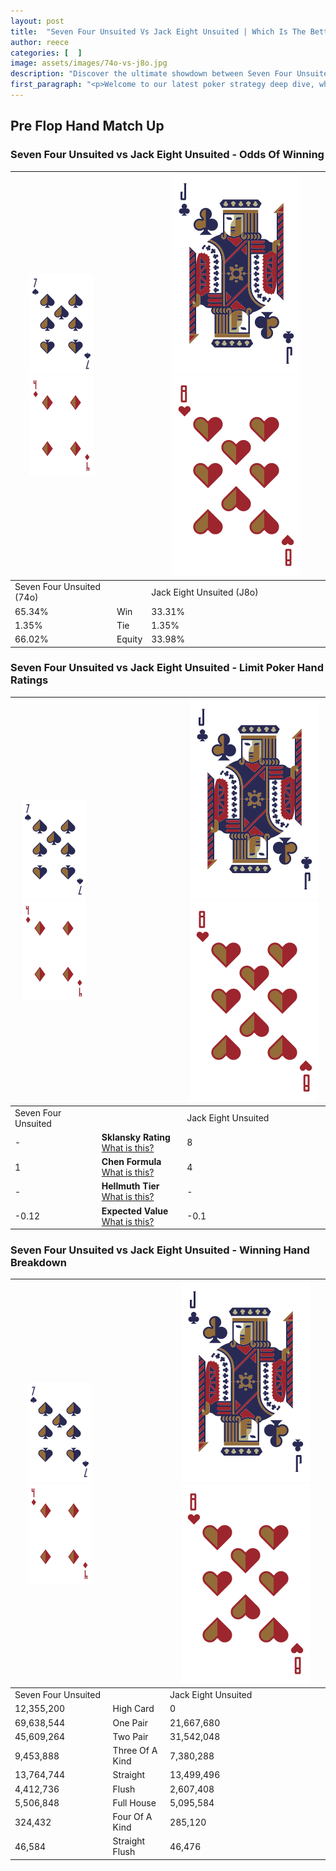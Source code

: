 ```yaml
---
layout: post
title:  "Seven Four Unsuited Vs Jack Eight Unsuited | Which Is The Better Hand In Poker? A Complete Guide"
author: reece
categories: [  ]
image: assets/images/74o-vs-j8o.jpg
description: "Discover the ultimate showdown between Seven Four Unsuited and Jack Eight Unsuited in poker! Uncover the odds, strategies, and scenarios where one hand triumphs over the other. Get ready to up your poker game with this thrilling analysis."
first_paragraph: "<p>Welcome to our latest poker strategy deep dive, where we're pitting two distinct hands against each other in a high-stakes showdown: Seven Four Unsuited vs Jack Eight Unsuited.</p><p>In the dynamic world of poker, every decision counts, and knowing which hand holds the upper hand is key to your success at the table.</p><p>In this article, we'll dissect these two hands, explore the scenarios where one dominates the other, and equip you with the knowledge to make strategic choices that can tip the odds in your favor.</p><p>Get ready to unravel the intriguing dynamics of these poker hands and elevate your game to new heights.</p>"
---
```




[comment]: # (sp0)

## Pre Flop Hand Match Up

<div class="table hand-ratings" markdown="1"> 



### Seven Four Unsuited vs Jack Eight Unsuited - Odds Of Winning


    
| ![image info](assets/images/hand1/7.png) ![image info](assets/images/hand1/4o.png) |  | ![image info](assets/images/hand2/J.png) ![image info](assets/images/hand2/8o.png) |
| -------- | -------- | -------- |
| Seven Four Unsuited (74o) |  | Jack Eight Unsuited (J8o) |
| 65.34% | Win | 33.31% |
| 1.35% | Tie | 1.35% |
| 66.02% | Equity | 33.98% |




[comment]: # (sp1)



### Seven Four Unsuited vs Jack Eight Unsuited - Limit Poker Hand Ratings


    
| ![image info](assets/images/hand1/7.png) ![image info](assets/images/hand1/4o.png) |  | ![image info](assets/images/hand2/J.png) ![image info](assets/images/hand2/8o.png) |
| -------- | -------- | -------- |
| Seven Four Unsuited |  | Jack Eight Unsuited |
| - | **Sklansky Rating** [What is this?](/sklansky-rating-explained) | 8 |
| 1 | **Chen Formula** [What is this?](/chen-formula-explained) | 4 |
| - | **Hellmuth Tier** [What is this?](/Hellmuth-tier-explained) | - |
| -0.12 | **Expected Value** [What is this?](/expected-value-explained) | -0.1 |




[comment]: # (sp2)



### Seven Four Unsuited vs Jack Eight Unsuited - Winning Hand Breakdown


    
| ![image info](assets/images/hand1/7.png) ![image info](assets/images/hand1/4o.png) |  | ![image info](assets/images/hand2/J.png) ![image info](assets/images/hand2/8o.png) |
| -------- | -------- | -------- |
| Seven Four Unsuited |  | Jack Eight Unsuited |
| 12,355,200 | High Card | 0 |
| 69,638,544 | One Pair | 21,667,680 |
| 45,609,264 | Two Pair | 31,542,048 |
| 9,453,888 | Three Of A Kind | 7,380,288 |
| 13,764,744 | Straight | 13,499,496 |
| 4,412,736 | Flush | 2,607,408 |
| 5,506,848 | Full House | 5,095,584 |
| 324,432 | Four Of A Kind | 285,120 |
| 46,584 | Straight Flush | 46,476 |




[comment]: # (sp3)



</div>

[comment]: # (sp4)



[comment]: # (sp5)


